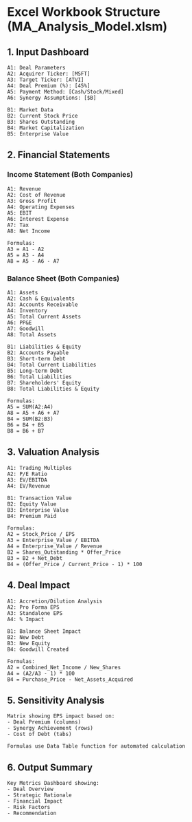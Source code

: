 # Excel Workbook Structure (MA_Analysis_Model.xlsm)

## 1. Input Dashboard
```excel
A1: Deal Parameters
A2: Acquirer Ticker: [MSFT]
A3: Target Ticker: [ATVI]
A4: Deal Premium (%): [45%]
A5: Payment Method: [Cash/Stock/Mixed]
A6: Synergy Assumptions: [$B]

B1: Market Data
B2: Current Stock Price
B3: Shares Outstanding
B4: Market Capitalization
B5: Enterprise Value
```

## 2. Financial Statements
### Income Statement (Both Companies)
```excel
A1: Revenue
A2: Cost of Revenue
A3: Gross Profit
A4: Operating Expenses
A5: EBIT
A6: Interest Expense
A7: Tax
A8: Net Income

Formulas:
A3 = A1 - A2
A5 = A3 - A4
A8 = A5 - A6 - A7
```

### Balance Sheet (Both Companies)
```excel
A1: Assets
A2: Cash & Equivalents
A3: Accounts Receivable
A4: Inventory
A5: Total Current Assets
A6: PP&E
A7: Goodwill
A8: Total Assets

B1: Liabilities & Equity
B2: Accounts Payable
B3: Short-term Debt
B4: Total Current Liabilities
B5: Long-term Debt
B6: Total Liabilities
B7: Shareholders' Equity
B8: Total Liabilities & Equity

Formulas:
A5 = SUM(A2:A4)
A8 = A5 + A6 + A7
B4 = SUM(B2:B3)
B6 = B4 + B5
B8 = B6 + B7
```

## 3. Valuation Analysis
```excel
A1: Trading Multiples
A2: P/E Ratio
A3: EV/EBITDA
A4: EV/Revenue

B1: Transaction Value
B2: Equity Value
B3: Enterprise Value
B4: Premium Paid

Formulas:
A2 = Stock_Price / EPS
A3 = Enterprise_Value / EBITDA
A4 = Enterprise_Value / Revenue
B2 = Shares_Outstanding * Offer_Price
B3 = B2 + Net_Debt
B4 = (Offer_Price / Current_Price - 1) * 100
```

## 4. Deal Impact
```excel
A1: Accretion/Dilution Analysis
A2: Pro Forma EPS
A3: Standalone EPS
A4: % Impact

B1: Balance Sheet Impact
B2: New Debt
B3: New Equity
B4: Goodwill Created

Formulas:
A2 = Combined_Net_Income / New_Shares
A4 = (A2/A3 - 1) * 100
B4 = Purchase_Price - Net_Assets_Acquired
```

## 5. Sensitivity Analysis
```excel
Matrix showing EPS impact based on:
- Deal Premium (columns)
- Synergy Achievement (rows)
- Cost of Debt (tabs)

Formulas use Data Table function for automated calculation
```

## 6. Output Summary
```excel
Key Metrics Dashboard showing:
- Deal Overview
- Strategic Rationale
- Financial Impact
- Risk Factors
- Recommendation
```
